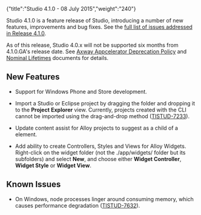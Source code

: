 {"title":"Studio 4.1.0 - 08 July 2015","weight":"240"}

Studio 4.1.0 is a feature release of Studio, introducing a number of new features, improvements and bug fixes. See the [full list of issues addressed in Release 4.1.0](https://jira.appcelerator.org/issues/?filter=16877).

As of this release, Studio 4.0.x will not be supported six months from 4.1.0.GA's release date. See [Axway Appcelerator Deprecation Policy](/docs/appc/AMPLIFY_Appcelerator_Services_Overview/Axway_Appcelerator_Deprecation_Policy/) and [Nominal Lifetimes](/docs/appc/AMPLIFY_Appcelerator_Services_Overview/Axway_Appcelerator_Product_Lifecycle/#nominal-lifetimes) documents for details.

## New Features

* Support for Windows Phone and Store development.

* Import a Studio or Eclipse project by dragging the folder and dropping it to the **Project** **Explorer** view. Currently, projects created with the CLI cannot be imported using the drag-and-drop method ([TISTUD-7233](https://jira.appcelerator.org/browse/TISTUD-7233)).

* Update content assist for Alloy projects to suggest <WindowsToolbar/> as a child of a <Window/> element.

* Add ability to create Controllers, Styles and Views for Alloy Widgets. Right-click on the widget folder (not the ./app/widgets/ folder but its subfolders) and select **New**, and choose either **Widget Controller**, **Widget Style** or **Widget View**.

## Known Issues

* On Windows, node processes linger around consuming memory, which causes performance degradation ([TISTUD-7632](https://jira.appcelerator.org/browse/TISTUD-7632)).
